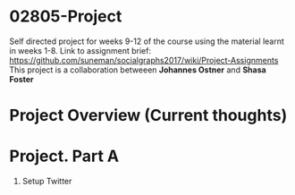 # 02805-Project
Self directed project for weeks 9-12 of the course using the material learnt in weeks 1-8.
Link to assignment brief: https://github.com/suneman/socialgraphs2017/wiki/Project-Assignments
This project is a collaboration betweeen **Johannes Ostner** and **Shasa Foster**

# Project Overview (Current thoughts)




# Project. Part A
1. Setup Twitter
